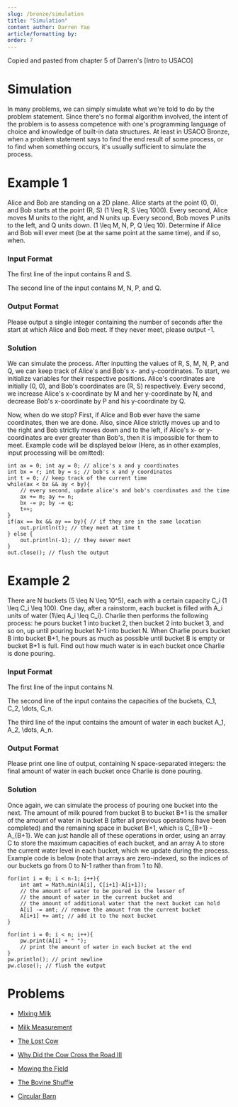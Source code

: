 ```yaml
---
slug: /bronze/simulation
title: "Simulation"
content author: Darren Yao
article/formatting by: 
order: 7
---
```


Copied and pasted from chapter 5 of Darren's [Intro to USACO]

<!-- END DESCRIPTION -->

# Simulation

In many problems, we can simply simulate what we're told to do by the problem statement. Since there's no formal algorithm involved, the intent of the problem is to assess competence with one's programming language of choice and knowledge of built-in data structures. At least in USACO Bronze, when a problem statement says to find the end result of some process, or to find when something occurs, it's usually sufficient to simulate the process.


# Example 1
Alice and Bob are standing on a 2D plane. Alice starts at the point (0, 0), and Bob starts at the point (R, S) (1 \leq R, S \leq 1000). Every second, Alice moves M units to the right, and N units up. Every second, Bob moves P units to the left, and Q units down. (1 \leq M, N, P, Q \leq 10). Determine if Alice and Bob will ever meet (be at the same point at the same time), and if so, when.

### Input Format

The first line of the input contains R and S. 

The second line of the input contains M, N, P, and Q.

### Output Format

Please output a single integer containing the number of seconds after the start at which Alice and Bob meet. If they never meet, please output -1.

### Solution
We can simulate the process. After inputting the values of R, S, M, N, P, and Q, we can keep track of Alice's and Bob's x- and y-coordinates. To start, we initialize variables for their respective positions. Alice's coordinates are initially (0, 0), and Bob's coordinates are (R, S) respectively. Every second, we increase Alice's x-coordinate by M and her y-coordinate by N, and decrease Bob's x-coordinate by P and his y-coordinate by Q.

Now, when do we stop? First, if Alice and Bob ever have the same coordinates, then we are done. Also, since Alice strictly moves up and to the right and Bob strictly moves down and to the left, if Alice's x- or y-coordinates are ever greater than Bob's, then it is impossible for them to meet. Example code will be displayed below (Here, as in other examples, input processing will be omitted):

```
int ax = 0; int ay = 0; // alice's x and y coordinates
int bx = r; int by = s; // bob's x and y coordinates
int t = 0; // keep track of the current time
while(ax < bx && ay < by){
    // every second, update alice's and bob's coordinates and the time
    ax += m; ay += n;
    bx -= p; by -= q;
    t++;
}
if(ax == bx && ay == by){ // if they are in the same location
    out.println(t); // they meet at time t
} else {
    out.println(-1); // they never meet
}
out.close(); // flush the output
```


# Example 2
There are N buckets (5 \leq N \leq 10^5), each with a certain capacity C_i (1 \leq C_i \leq 100). One day, after a rainstorm, each bucket is filled with A_i units of water (1\leq A_i \leq C_i). Charlie then performs the following process: he pours bucket 1 into bucket 2, then bucket 2 into bucket 3, and so on, up until pouring bucket N-1 into bucket N. When Charlie pours bucket B into bucket B+1, he pours as much as possible until bucket B is empty or bucket B+1 is full. Find out how much water is in each bucket once Charlie is done pouring.

### Input Format
The first line of the input contains N. 

The second line of the input contains the capacities of the buckets, C_1, C_2, \dots, C_n.

The third line of the input contains the amount of water in each bucket A_1, A_2, \dots, A_n.

### Output Format
Please print one line of output, containing N space-separated integers: the final amount of water in each bucket once Charlie is done pouring.

### Solution
Once again, we can simulate the process of pouring one bucket into the next. The amount of milk poured from bucket B to bucket B+1 is the smaller of the amount of water in bucket B (after all previous operations have been completed) and the remaining space in bucket B+1, which is C_{B+1} - A_{B+1}. We can just handle all of these operations in order, using an array C to store the maximum capacities of each bucket, and an array A to store the current water level in each bucket, which we update during the process. Example code is below (note that arrays are zero-indexed, so the indices of our buckets go from 0 to N-1 rather than from 1 to N).
```
for(int i = 0; i < n-1; i++){
    int amt = Math.min(A[i], C[i+1]-A[i+1]);
    // the amount of water to be poured is the lesser of
    // the amount of water in the current bucket and
    // the amount of additional water that the next bucket can hold
    A[i] -= amt; // remove the amount from the current bucket
    A[i+1] += amt; // add it to the next bucket
}

for(int i = 0; i < n; i++){
    pw.print(A[i] + " ");
    // print the amount of water in each bucket at the end
}
pw.println(); // print newline
pw.close(); // flush the output
```


# Problems
- [Mixing Milk](http://www.usaco.org/index.php?page=viewproblem2&cpid=855)

- [Milk Measurement](http://www.usaco.org/index.php?page=viewproblem2&cpid=761)

- [The Lost Cow](http://www.usaco.org/index.php?page=viewproblem2&cpid=735)

- [Why Did the Cow Cross the Road III](http://www.usaco.org/index.php?page=viewproblem2&cpid=713)

- [Mowing the Field](http://www.usaco.org/index.php?page=viewproblem2&cpid=593)

- [The Bovine Shuffle](http://usaco.org/index.php?page=viewproblem2&cpid=760)

- [Circular Barn](http://usaco.org/index.php?page=viewproblem2&cpid=616)

















